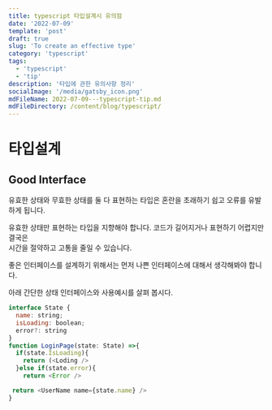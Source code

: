 ```yaml
---
title: typescript 타입설계시 유의점
date: '2022-07-09'
template: 'post'
draft: true
slug: 'To create an effective type'
category: 'typescript'
tags:
  - 'typescript'
  - 'tip'
description: '타입에 관한 유의사항 정리'
socialImage: '/media/gatsby_icon.png'
mdFileName: 2022-07-09---typescript-tip.md
mdFileDirectory: /content/blog/typescript/
---
```


# 타입설계

## Good Interface

유효한 상태와 무효한 상태를 둘 다 표현하는 타입은 혼란을 초래하기 쉽고
오류를 유발하게 됩니다.

유효한 상태만 표현하는 타입을 지향해야 합니다. 코드가 길어지거나 표현하기 어렵지만 결국은  
시간을 절약하고 고통을 줄일 수 있습니다.

좋은 인터페이스를 설계하기 위해서는 먼저 나쁜 인터페이스에 대해서 생각해봐야 합니다.

아래 간단한 상태 인터페이스와 사용예시를 살펴 봅시다.

```javascript
interface State {
  name: string;
  isLoading: boolean;
  error?: string
}
function LoginPage(state: State) =>{
  if(state.IsLoading){
   	return (<Loding />
  }else if(state.error){
 	return <Error />

 return <UserName name={state.name} />
}
```
